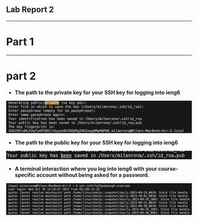 ## Lab Report 2

---
# Part 1

---
# part 2

- **The path to the private key for your SSH key for logging into ieng6**

![image_private](private_public_key.png)



- **The path to the public key for your SSH key for logging into ieng6**

![image_public](public_key.png)



- **A terminal interaction where you log into ieng6 with your course-specific account without being asked for a password.**



![image_no_pass](log_in_without.png)
